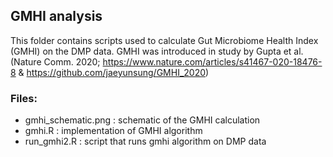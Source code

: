 ## GMHI analysis

This folder contains scripts used to calculate Gut Microbiome Health Index (GMHI) on the DMP data. GMHI was introduced in study by Gupta et al. (Nature Comm. 2020; https://www.nature.com/articles/s41467-020-18476-8 & https://github.com/jaeyunsung/GMHI_2020)

### Files:

- gmhi_schematic.png : schematic of the GMHI calculation
- gmhi.R : implementation of GMHI algorithm
- run_gmhi2.R : script that runs gmhi algorithm on DMP data
